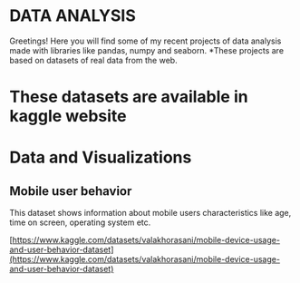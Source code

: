 # DATA ANALYSIS
Greetings!
Here you will find some of my recent projects of data analysis made with libraries like pandas, numpy and seaborn.
*These projects are based on datasets of real data from the web.
 # These datasets are available in kaggle website



 # Data and Visualizations 
 ## Mobile user behavior
 This dataset shows information about mobile users characteristics like age, time on screen, operating system etc.

 [https://www.kaggle.com/datasets/valakhorasani/mobile-device-usage-and-user-behavior-dataset](https://www.kaggle.com/datasets/valakhorasani/mobile-device-usage-and-user-behavior-dataset)

 





 


